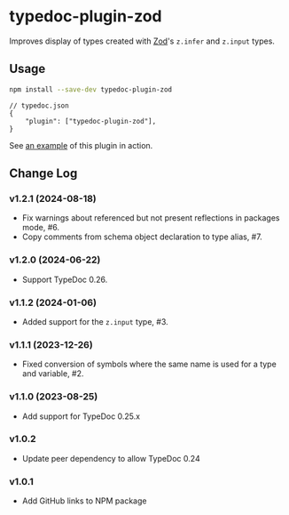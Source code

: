 # typedoc-plugin-zod

Improves display of types created with [Zod](https://github.com/colinhacks/zod)'s `z.infer` and `z.input` types.

## Usage

```bash
npm install --save-dev typedoc-plugin-zod
```

```jsonc
// typedoc.json
{
    "plugin": ["typedoc-plugin-zod"],
}
```

See [an example](https://gerritbirkeland.com/typedoc-plugin-zod/types/Abc.html) of this plugin in action.

## Change Log

### v1.2.1 (2024-08-18)

-   Fix warnings about referenced but not present reflections in packages mode, #6.
-   Copy comments from schema object declaration to type alias, #7.

### v1.2.0 (2024-06-22)

-   Support TypeDoc 0.26.

### v1.1.2 (2024-01-06)

-   Added support for the `z.input` type, #3.

### v1.1.1 (2023-12-26)

-   Fixed conversion of symbols where the same name is used for a type and variable, #2.

### v1.1.0 (2023-08-25)

-   Add support for TypeDoc 0.25.x

### v1.0.2

-   Update peer dependency to allow TypeDoc 0.24

### v1.0.1

-   Add GitHub links to NPM package
